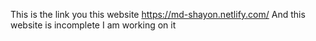 This is the link you this website
https://md-shayon.netlify.com/
And this website is incomplete I am working on it
